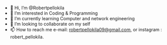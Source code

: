 - 👋 Hi, I’m @Robertpellokila
- 👀 I’m interested in Coding & Programming
- 🌱 I’m currently learning Computer and network engineering
- 💞️ I’m looking to collaborate on my self
- 📫 How to reach me e-mail: robertpellokila09@gmail.com, or instagram : robert_pellokila.

<!---
Robertpellokila/Robertpellokila is a ✨ special ✨ repository because its `README.md` (this file) appears on your GitHub profile.
You can click the Preview link to take a look at your changes.
--->
